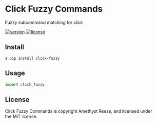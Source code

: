# Click Fuzzy Commands

Fuzzy subcommand matching for click

[![version](https://img.shields.io/pypi/v/click-fuzzy.svg)](https://pypi.org/project/click-fuzzy)
[![license](https://img.shields.io/pypi/l/click-fuzzy.svg)](https://github.com/amyreese/click-fuzzy/blob/main/LICENSE)


Install
-------

```shell-session
$ pip install click-fuzzy
```


Usage
-----

```py
import click_fuzzy
```


License
-------

Click Fuzzy Commands is copyright Amethyst Reese, and licensed under the MIT license.